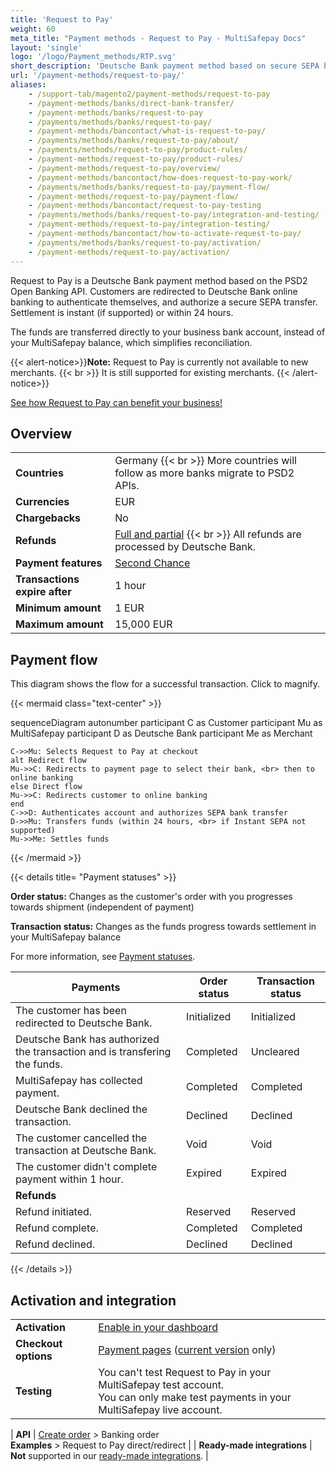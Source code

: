 ```yaml
---
title: 'Request to Pay'
weight: 60
meta_title: "Payment methods - Request to Pay - MultiSafepay Docs"
layout: 'single'
logo: '/logo/Payment_methods/RTP.svg'
short_description: 'Deutsche Bank payment method based on secure SEPA bank transfers.'
url: '/payment-methods/request-to-pay/'
aliases:
    - /support-tab/magento2/payment-methods/request-to-pay
    - /payment-methods/banks/direct-bank-transfer/
    - /payment-methods/banks/request-to-pay
    - /payments/methods/banks/request-to-pay/
    - /payment-methods/bancontact/what-is-request-to-pay/
    - /payments/methods/banks/request-to-pay/about/
    - /payments/methods/request-to-pay/product-rules/
    - /payment-methods/request-to-pay/product-rules/
    - /payment-methods/request-to-pay/overview/
    - /payment-methods/bancontact/how-does-request-to-pay-work/
    - /payments/methods/banks/request-to-pay/payment-flow/
    - /payment-methods/request-to-pay/payment-flow/
    - /payment-methods/bancontact/request-to-pay-testing
    - /payments/methods/banks/request-to-pay/integration-and-testing/
    - /payment-methods/request-to-pay/integration-testing/
    - /payment-methods/bancontact/how-to-activate-request-to-pay/
    - /payments/methods/banks/request-to-pay/activation/
    - /payment-methods/request-to-pay/activation/
---
```


Request to Pay is a Deutsche Bank payment method based on the PSD2 Open Banking API. Customers are redirected to Deutsche Bank online banking to authenticate themselves, and authorize a secure SEPA transfer. Settlement is instant (if supported) or within 24&nbsp;hours. 

The funds are transferred directly to your business bank account, instead of your MultiSafepay balance, which simplifies reconciliation.

{{< alert-notice>}}**Note:** Request to Pay is currently not available to new merchants. {{< br >}} It is still supported for existing merchants. {{< /alert-notice>}}

[See how Request to Pay can benefit your business!](https://www.multisafepay.com/solutions/payment-methods/request-to-pay)

## Overview

|   |   |   |
|---|---|---|
| **Countries**  | Germany {{< br >}} More countries will follow as more banks migrate to PSD2 APIs.  | 
| **Currencies**  | EUR | 
| **Chargebacks**  | No  | 
| **Refunds** | [Full and partial](/refunds/full-partial/) {{< br >}} All refunds are processed by Deutsche Bank. |
| **Payment features** | [Second Chance](/features/second-chance/) |
| **Transactions expire after** | 1 hour |
| **Minimum amount** | 1 EUR |
| **Maximum amount** | 15,000 EUR |

## Payment flow

This diagram shows the flow for a successful transaction. Click to magnify.

{{< mermaid class="text-center" >}}

sequenceDiagram
    autonumber
    participant C as Customer
    participant Mu as MultiSafepay
    participant D as Deutsche Bank
    participant Me as Merchant

    C->>Mu: Selects Request to Pay at checkout
    alt Redirect flow
    Mu->>C: Redirects to payment page to select their bank, <br> then to online banking
    else Direct flow
    Mu->>C: Redirects customer to online banking
    end
    C->>D: Authenticates account and authorizes SEPA bank transfer
    D->>Mu: Transfers funds (within 24 hours, <br> if Instant SEPA not supported)
    Mu->>Me: Settles funds
    
{{< /mermaid >}}
&nbsp;  

{{< details title= "Payment statuses" >}}

**Order status:** Changes as the customer's order with you progresses towards shipment (independent of payment)

**Transaction status:** Changes as the funds progress towards settlement in your MultiSafepay balance

For more information, see [Payment statuses](/payments/payment-statuses/).

| Payments | Order status | Transaction status |
|---|---|---|
| The customer has been redirected to Deutsche Bank. | Initialized | Initialized |
| Deutsche Bank has authorized the transaction and is transfering the funds. | Completed  | Uncleared |
| MultiSafepay has collected payment. | Completed | Completed |
| Deutsche Bank declined the transaction. | Declined | Declined   |
| The customer cancelled the transaction at Deutsche Bank. | Void | Void |
| The customer didn't complete payment within 1 hour. | Expired | Expired |
|**Refunds**|||
| Refund initiated. | Reserved | Reserved |
| Refund complete. | Completed | Completed |
| Refund declined. | Declined | Declined |

{{< /details >}}

## Activation and integration

| | |
|---|---|
| **Activation** | [Enable in your dashboard](/payments/activating-payment-methods/#enable-in-dashboard) |
| **Checkout options** | [Payment pages](/payment-pages/) ([current version](/payment-pages/activation/) only) |
| **Testing** | You can't test Request to Pay in your MultiSafepay test account. <br> You can only make test payments in your MultiSafepay live account. |

| **API** | [Create order](https://docs-api.multisafepay.com/reference/createorder) > Banking order <br> **Examples** > Request to Pay direct/redirect |
| **Ready-made integrations** | **Not** supported in our [ready-made integrations](/integrations/ready-made/). |


